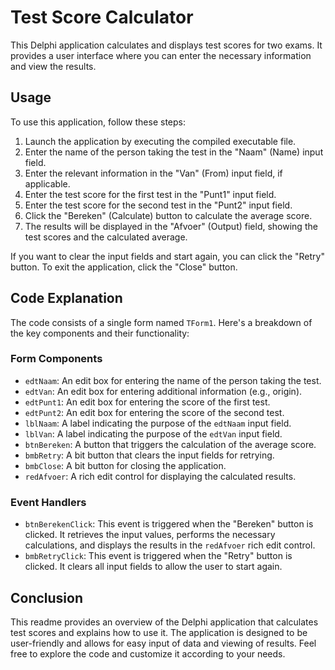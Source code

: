 # Test Score Calculator

This Delphi application calculates and displays test scores for two exams. It provides a user interface where you can enter the necessary information and view the results.

## Usage

To use this application, follow these steps:

1. Launch the application by executing the compiled executable file.
2. Enter the name of the person taking the test in the "Naam" (Name) input field.
3. Enter the relevant information in the "Van" (From) input field, if applicable.
4. Enter the test score for the first test in the "Punt1" input field.
5. Enter the test score for the second test in the "Punt2" input field.
6. Click the "Bereken" (Calculate) button to calculate the average score.
7. The results will be displayed in the "Afvoer" (Output) field, showing the test scores and the calculated average.

If you want to clear the input fields and start again, you can click the "Retry" button. To exit the application, click the "Close" button.

## Code Explanation

The code consists of a single form named `TForm1`. Here's a breakdown of the key components and their functionality:

### Form Components

- `edtNaam`: An edit box for entering the name of the person taking the test.
- `edtVan`: An edit box for entering additional information (e.g., origin).
- `edtPunt1`: An edit box for entering the score of the first test.
- `edtPunt2`: An edit box for entering the score of the second test.
- `lblNaam`: A label indicating the purpose of the `edtNaam` input field.
- `lblVan`: A label indicating the purpose of the `edtVan` input field.
- `btnBereken`: A button that triggers the calculation of the average score.
- `bmbRetry`: A bit button that clears the input fields for retrying.
- `bmbClose`: A bit button for closing the application.
- `redAfvoer`: A rich edit control for displaying the calculated results.

### Event Handlers

- `btnBerekenClick`: This event is triggered when the "Bereken" button is clicked. It retrieves the input values, performs the necessary calculations, and displays the results in the `redAfvoer` rich edit control.
- `bmbRetryClick`: This event is triggered when the "Retry" button is clicked. It clears all input fields to allow the user to start again.

## Conclusion

This readme provides an overview of the Delphi application that calculates test scores and explains how to use it. The application is designed to be user-friendly and allows for easy input of data and viewing of results. Feel free to explore the code and customize it according to your needs.
